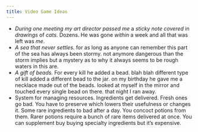 ```yaml
---
title: Video Game Ideas
---
```

- *During one meeting my art director passed me* a *sticky note covered* in *drawings* of *cats*. Dozens. He was gone *within* a week and all that was left was *me*.
- *A sea that never settles.* for as long as anyone can remember this part of the sea has always been stormy. not anymore dangerous than the storm implies but a mystery as to why it always seems to be rough waters in this are.
- *A gift of beads.* For every kill he added a bead. blah blah different type of kill added a different bead to the jar. on my birthday he gave me a necklace made out of the beads. looked at myself in the mirror and touched every single bead on there. that night I ran away.
- System for managing resources. Ingredients get delivered. Fresh ones go bad. You have to preserve which lowers their usefulness or changes it.  Some rare ingredients to bad after a day. You concoct potions from them. Rarer potions require a bunch of rare items delivered at once. You can supplement buy buying specialty ingredients but it’s expensive. 

